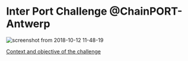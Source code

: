 # Inter Port Challenge @ChainPORT-Antwerp

![screenshot from 2018-10-12 11-48-19](https://user-images.githubusercontent.com/18186452/46862354-f03d0a00-ce14-11e8-9240-5267c12efd55.png)

[Context and objective of the challenge](https://www.chainporthack.com/challenge2)
